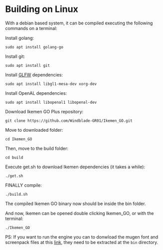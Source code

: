 # Building on Linux

With a debian based system, it can be compiled executing the following commands on a terminal:

Install golang:

`sudo apt install golang-go`

Install git:

`sudo apt install git`

Install [GLFW](https://github.com/go-gl/glfw) dependencies:

`sudo apt install libgl1-mesa-dev xorg-dev`

Install OpenAL dependencies:

`sudo apt install libopenal1 libopenal-dev`

Download Ikemen GO Plus repository:

`git clone https://github.com/Windblade-GR01/Ikemen_GO.git`

Move to downloaded folder:

`cd Ikemen_GO`

Then, move to the build folder:

`cd build`

Execute get.sh to download Ikemen dependencies (it takes a while):

`./get.sh`

FINALLY compile:

`./build.sh`

The compiled Ikemen GO binary now should be inside the bin folder.

And now, Ikemen can be opened double clicking Ikemen_GO, or with the terminal:

`./Ikemen_GO`

PS: If you want to run the engine you can to donwload the mugen font and screenpack files at this [link](https://github.com/Windblade-GR01/Ikemen_GO-Elecbyte-Screenpack),
they need to be extracted at the `bin` directory.